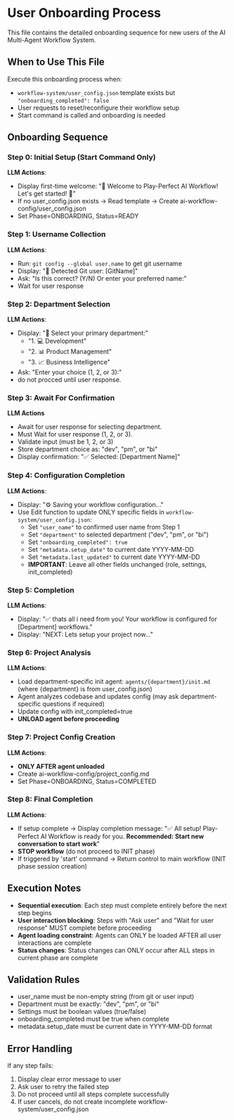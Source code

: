 # User Onboarding Process

This file contains the detailed onboarding sequence for new users of the AI Multi-Agent Workflow System.

## When to Use This File

Execute this onboarding process when:
- `workflow-system/user_config.json` template exists but `"onboarding_completed": false`
- User requests to reset/reconfigure their workflow setup
- Start command is called and onboarding is needed

## Onboarding Sequence

### Step 0: Initial Setup (Start Command Only)
**LLM Actions**:
- Display first-time welcome: "👋 Welcome to Play-Perfect AI Workflow! Let's get started! 🚀"
- If no user_config.json exists → Read template → Create ai-workflow-config/user_config.json
- Set Phase=ONBOARDING, Status=READY

### Step 1: Username Collection
**LLM Actions**:
- Run: `git config --global user.name` to get git username
- Display: "👤 Detected Git user: [GitName]"
- Ask: "Is this correct? (Y/N) Or enter your preferred name:"
- Wait for user response

### Step 2: Department Selection
**LLM Actions**:
- Display: "👥 Select your primary department:"
  - "1. 💻 Development"
  - "2. 📊 Product Management" 
  - "3. 📈 Business Intelligence"
- Ask: "Enter your choice (1, 2, or 3):"
- do not procced until user response.

### Step 3: Await For Confirmation
**LLM Actions**
- Await for user response for selecting department.
- Must Wait for user response (1, 2, or 3). 
- Validate input (must be 1, 2, or 3)
- Store department choice as: "dev", "pm", or "bi"
- Display confirmation: "✅ Selected: [Department Name]"

### Step 4: Configuration Completion
**LLM Actions**:
- Display: "⚙️ Saving your workflow configuration..."
- Use Edit function to update ONLY specific fields in `workflow-system/user_config.json`:
  - Set `"user_name"` to confirmed user name from Step 1
  - Set `"department"` to selected department ("dev", "pm", or "bi") 
  - Set `"onboarding_completed": true`
  - Set `"metadata.setup_date"` to current date YYYY-MM-DD
  - Set `"metadata.last_updated"` to current date YYYY-MM-DD
  - **IMPORTANT**: Leave all other fields unchanged (role, settings, init_completed)

### Step 5: Completion
**LLM Actions**:
- Display: "✅ thats all i need from you! Your workflow is configured for [Department] workflows."
- Display: "NEXT: Lets setup your project now..."

### Step 6: Project Analysis
**LLM Actions**:
- Load department-specific init agent: `agents/{department}/init.md` (where {department} is from user_config.json)
- Agent analyzes codebase and updates config (may ask department-specific questions if required)
- Update config with init_completed=true
- **UNLOAD agent before proceeding**

### Step 7: Project Config Creation
**LLM Actions**:
- **ONLY AFTER agent unloaded**
- Create ai-workflow-config/project_config.md
- Set Phase=ONBOARDING, Status=COMPLETED

### Step 8: Final Completion
**LLM Actions**:
- If setup complete → Display completion message: "✅ All setup! Play-Perfect AI Workflow is ready for you. **Recommended: Start new conversation to start work**"
- **STOP workflow** (do not proceed to INIT phase)
- If triggered by 'start' command → Return control to main workflow (INIT phase session creation)

## Execution Notes

- **Sequential execution**: Each step must complete entirely before the next step begins
- **User interaction blocking**: Steps with "Ask user" and "Wait for user response" MUST complete before proceeding
- **Agent loading constraint**: Agents can ONLY be loaded AFTER all user interactions are complete
- **Status changes**: Status changes can ONLY occur after ALL steps in current phase are complete

## Validation Rules

- user_name must be non-empty string (from git or user input)
- Department must be exactly: "dev", "pm", or "bi"
- Settings must be boolean values (true/false)
- onboarding_completed must be true when complete
- metadata.setup_date must be current date in YYYY-MM-DD format

## Error Handling

If any step fails:
1. Display clear error message to user
2. Ask user to retry the failed step
3. Do not proceed until all steps complete successfully
4. If user cancels, do not create incomplete workflow-system/user_config.json